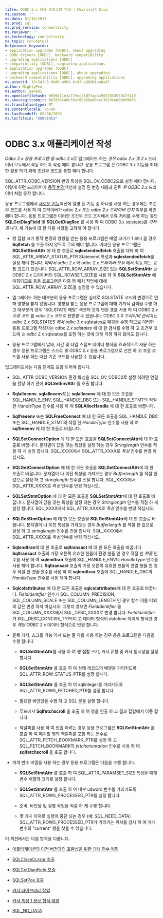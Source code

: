 ```yaml
---
title: ODBC 3.x 응용 프로그램 작성 | Microsoft Docs
ms.custom: ''
ms.date: 01/19/2017
ms.prod: sql
ms.prod_service: connectivity
ms.reviewer: ''
ms.technology: connectivity
ms.topic: conceptual
helpviewer_keywords:
- application upgrades [ODBC], about upgrading
- ODBC drivers [ODBC], backward compatibility
- upgrading applications [ODBC]
- compatibility [ODBC], upgrading applications
- application upgrades [ODBC]
- upgrading applications [ODBC], about upgrading
- backward compatibility [ODBC], upgrading applications
ms.assetid: 19c54fc5-9dd6-49b6-8c9f-a38961b40a65
author: MightyPen
ms.author: genemi
ms.openlocfilehash: 9939d11e3a779cc25d7faeb4950783353947f140
ms.sourcegitcommit: b87d36c46b39af8b929ad94ec707dee8800950f5
ms.translationtype: MT
ms.contentlocale: ko-KR
ms.lasthandoff: 02/08/2020
ms.locfileid: "68081453"
---
```

# <a name="writing-odbc-3x-applications"></a>ODBC 3.x 애플리케이션 작성
*Odbc 2.x 응용 프로그램* *을 odbc 2.x*로 업그레이드 하는 *경우 odbc 2.x 및 2.x* 드라이버 모두에서 작동 하도록 작성 해야 *합니다.* 응용 프로그램 *은 ODBC 3.x* 기능을 최대한 활용 하기 위해 조건부 코드를 통합 해야 합니다.  
  
 SQL_ATTR_ODBC_VERSION 환경 특성을 SQL_OV_ODBC2으로 설정 해야 합니다. 이렇게 하면 드라이버가 [동작 변경](../../../odbc/reference/develop-app/behavioral-changes.md)섹션에 설명 된 변경 내용과 관련 *된 ODBC 2.x* 드라이버 처럼 동작 합니다.  
  
 응용 프로그램에서 [새로운 기능](../../../odbc/reference/develop-app/new-features.md)섹션에 설명 된 기능 중 하나를 사용 하는 경우에는 조건부 코드를 사용 하 여 드라이버가 odbc *2.x 또는 odbc* *2.x 드라이버 인지* 여부를 확인 해야 합니다. 응용 프로그램은 이러한 조건부 코드 조각에서 오류 처리를 수행 하는 동안 **SQLGetDiagField** 및 **SQLGetDiagRec** 를 사용 하 여 ODBC 3.x sqlstates를 *가져옵니다.* 새 기능에 대 한 다음 사항을 고려해 야 합니다.  
  
-   행 집합 크기 동작 변경의 영향을 받는 응용 프로그램은 배열 크기가 1 보다 클 경우 **Sqlfetch** 를 호출 하지 않도록 주의 해야 합니다. 이러한 응용 프로그램은 **SQLSetStmtAttr** 에 대 한 호출로 **sqlextendedfetch** 호출을 대체 하 여 SQL_ATTR_ARRAY_STATUS_PTR Statement 특성과 **sqlextendedfetch**을 설정 해야 합니다. *따라서 odbc 2.x* 와 odbc *2.x 드라이버 모두* 에서 작동 하는 공통 코드가 있습니다. SQL_ATTR_ROW_ARRAY_SIZE 있는 **SQLSetStmtAttr** *는 ODBC 2.x* 드라이버의 SQL_ROWSET_SIZE를 사용 하 여 **SQLSetStmtAttr** 에 매핑되므로 응용 프로그램은 다중 행 페치 작업에 대해 SQL_ATTR_ROW_ARRAY_SIZE을 설정할 수 있습니다.  
  
-   업그레이드 하는 대부분의 응용 프로그램은 실제로 SQLSTATE 코드의 변경으로 인해 영향을 받지 않습니다. 영향을 받는 응용 프로그램에 대해 기계적 검색을 수행 하 고 대부분의 경우 "SQLSTATE 매핑" 섹션의 오류 변환 표를 사용 하 여 ODBC *2.x 오류 코드* 를 odbc *2.x 코드로 변환할* 수 있습니다. ODBC *3.X 드라이버 관리자는 odbc 2.x* *SQLSTATES* *에서 odbc 3.x* sqlstates로 매핑을 수행 하므로 이러한 응용 프로그램 작성자는 odbc *2.x sqlstates* 에 대 한 검사를 수행 하 고 조건부 코드에 *는 odbc 2.x* sqlstates를 포함 하는 것에 대해 걱정 하지 않아도 됩니다.  
  
-   응용 프로그램에서 날짜, 시간 및 타임 스탬프 데이터 형식을 효과적으로 사용 하는 경우 응용 프로그램은 스스로 *를 ODBC 2.x* 응용 프로그램으로 선언 하 고 조절 코드를 사용 하는 대신 기존 코드를 사용할 수 있습니다.  
  
 업그레이드에는 다음 단계도 포함 되어야 합니다.  
  
-   SQL_ATTR_ODBC_VERSION 환경 특성을 SQL_OV_ODBC2로 설정 하려면 연결을 할당 하기 전에 **SQLSetEnvAttr** 를 호출 합니다.  
  
-   **Sqlallocenv**, **sqlallocenv**또는 **sqlallocenv** 에 대 한 모든 호출을 SQL_HANDLE_ENV, SQL_HANDLE_DBC 또는 SQL_HANDLE_STMT의 적절 한 *HandleType* 인수를 사용 하 여 **SQLAllocHandle** 에 대 한 호출로 바꿉니다.  
  
-   **Sqlfreeenv** 또는 **SQLFreeConnect** 에 대 한 모든 호출을 SQL_HANDLE_DBC 또는 SQL_HANDLE_STMT의 적절 한 *HandleType* 인수를 사용 하 여 **sqlfreeenv** 에 대 한 호출로 바꿉니다.  
  
-   **SQLSetConnectOption** 에 대 한 모든 호출을 **SQLSetConnectAttr**에 대 한 호출로 바꿉니다. 문자열이 값을 갖는 특성을 설정 하는 경우 *Stringlength* 인수를 적절 하 게 설정 합니다. SQL_XXXX에서 SQL_ATTR_XXXX로 *특성* 인수를 변경 하십시오.  
  
-   **SQLGetConnectOption** 에 대 한 모든 호출을 **SQLGetConnectAttr**에 대 한 호출로 바꿉니다. 문자열이 나 이진 특성을 가져오는 경우 *Bufferlength* 를 적절 한 값으로 설정 하 고 *stringlength* 인수를 전달 합니다. SQL_XXXX에서 SQL_ATTR_XXXX로 *특성* 인수를 변경 하십시오.  
  
-   **SQLSetStmtOption** 에 대 한 모든 호출을 **SQLSetStmtAttr**에 대 한 호출로 바꿉니다. 문자열이 값을 갖는 특성을 설정 하는 경우 *Stringlength* 인수를 적절 하 게 설정 합니다. SQL_XXXX에서 SQL_ATTR_XXXX로 *특성* 인수를 변경 하십시오.  
  
-   **SQLGetStmtOption** 에 대 한 모든 호출을 **SQLGetStmtAttr**에 대 한 호출로 바꿉니다. 문자열이 나 이진 특성을 가져오는 경우 *Bufferlength* 를 적절 한 값으로 설정 하 고 *stringlength* 인수를 전달 합니다. SQL_XXXX에서 SQL_ATTR_XXXX로 *특성* 인수를 변경 하십시오.  
  
-   **Sqlendtran**에 대 한 호출로 **sqltransact** 에 대 한 모든 호출을 바꿉니다. **Sqltransact** 호출의 가장 오른쪽 유효한 핸들이 환경 핸들 인 경우 적절 한 *핸들* 인수를 사용 하 여 **sqlendtran** 호출에 SQL_HANDLE_ENV의 *HandleType* 인수를 사용 해야 합니다. **Sqltransact** 호출의 가장 오른쪽 유효한 핸들이 연결 핸들 인 경우 적절 한 *핸들* 인수를 사용 하 여 **sqlendtran** 호출에 SQL_HANDLE_DBC의 *HandleType* 인수를 사용 해야 합니다.  
  
-   **Sqlcolattributes** 에 대 한 모든 호출을 **sqlcolattributes**에 대 한 호출로 바꿉니다. *FieldIdentifier* 인수가 SQL_COLUMN_PRECISION, SQL_COLUMN_SCALE 또는 SQL_COLUMN_LENGTH 인 경우 함수 이름 이외의 값은 변경 하지 마십시오. 그렇지 않으면 *FieldIdentifier* 을 SQL_COLUMN_XXXX에서 SQL_DESC_XXXX로 변경 합니다. *FieldIdentifier* 가 SQL_DESC_CONCISE_TYPE이 고 데이터 형식이 datetime 데이터 형식인 경우 *해당 ODBC 2.x* 데이터 형식으로 변경 합니다.  
  
-   블록 커서, 스크롤 가능 커서 또는 둘 다를 사용 하는 경우 응용 프로그램은 다음을 수행 합니다.  
  
    -   **SQLSetStmtAttr**를 사용 하 여 행 집합 크기, 커서 유형 및 커서 동시성을 설정 합니다.  
  
    -   **SQLSetStmtAttr** 를 호출 하 여 상태 레코드의 배열을 가리키도록 SQL_ATTR_ROW_STATUS_PTR를 설정 합니다.  
  
    -   **SQLSetStmtAttr** 를 호출 하 여 sqlinteger를 가리키도록 SQL_ATTR_ROWS_FETCHED_PTR를 설정 합니다.  
  
    -   필요한 바인딩을 수행 하 고 SQL 문을 실행 합니다.  
  
    -   루프에서 **Sqlfetchscroll** 을 호출 하 여 행을 인출 하 고 결과 집합에서 이동 합니다.  
  
    -   책갈피를 사용 하 여 인출 하려는 경우 응용 프로그램은 **SQLSetStmtAttr** 를 호출 하 여 페치할 행의 책갈피를 포함 하는 변수로 SQL_ATTR_FETCH_BOOKMARK_PTR를 설정 하 고 SQL_FETCH_BOOKMARK의 *fetchorientation* 인수를 사용 하 여 **sqlfetchscroll** 을 호출 합니다.  
  
-   매개 변수 배열을 사용 하는 경우 응용 프로그램은 다음을 수행 합니다.  
  
    -   **SQLSetStmtAttr** 를 호출 하 여 SQL_ATTR_PARAMSET_SIZE 특성을 매개 변수 배열의 크기로 설정 합니다.  
  
    -   **SQLSetStmtAttr** 를 호출 하 여 내부 udword 변수를 가리키도록 SQL_ATTR_ROWS_PROCESSED_PTR를 설정 합니다.  
  
    -   준비, 바인딩 및 실행 작업을 적절 하 게 수행 합니다.  
  
    -   몇 가지 이유로 실행이 중단 되는 경우 (예: SQL_NEED_DATA) SQL_ATTR_ROWS_PROCESSED_PTR가 가리키는 위치를 검사 하 여 매개 변수의 "current" 행을 찾을 수 있습니다.  
  
 이 섹션에서는 다음 항목을 다룹니다.  
  
-   [애플리케이션의 이전 버전과의 호환성을 위한 대체 함수 매핑](../../../odbc/reference/develop-app/mapping-replacement-functions-for-backward-compatibility-of-applications.md)  
  
-   [SQLCloseCursor 호출](../../../odbc/reference/develop-app/calling-sqlclosecursor.md)  
  
-   [SQLGetDiagField 호출](../../../odbc/reference/develop-app/calling-sqlgetdiagfield.md)  
  
-   [SQLSetPos 호출](../../../odbc/reference/develop-app/calling-sqlsetpos.md)  
  
-   [커서 라이브러리 작업](../../../odbc/reference/develop-app/cursor-library-operations.md)  
  
-   [커서 특성 1 정보 형식 매핑](../../../odbc/reference/develop-app/mapping-the-cursor-attributes1-information-types.md)  
  
-   [SQL_NO_DATA](../../../odbc/reference/develop-app/sql-no-data.md)
